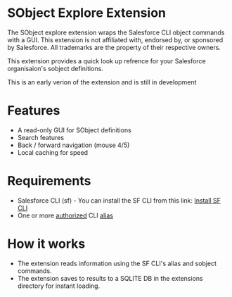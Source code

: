# SObject Explore Extension
The SObject explore extension wraps the Salesforce CLI object commands with a GUI. This extension is not affiliated with, endorsed by, or sponsored by Salesforce. All trademarks are the property of their respective owners.

This extension provides a quick look up refrence for your Salesforce organisaion's sobject definitions.

This is an early verion of the extension and is still in development

# Features
- A read-only GUI for SObject definitions
- Search features
- Back / forward navigation (mouse 4/5)
- Local caching for speed

# Requirements
- Salesforce CLI (sf) - You can install the SF CLI from this link: [Install SF CLI](https://developer.salesforce.com/docs/atlas.en-us.sfdx_setup.meta/sfdx_setup/sfdx_setup_install_cli.htm)
- One or more [authorized](https://developer.salesforce.com/docs/atlas.en-us.sfdx_dev.meta/sfdx_dev/sfdx_dev_auth_web_flow.htm) CLI [alias](https://developer.salesforce.com/docs/atlas.en-us.sfdx_cli_reference.meta/sfdx_cli_reference/cli_reference_alias_commands_unified.htm)

# How it works
- The extension reads information using the SF CLI's alias and sobject commands.
- The extension saves to results to a SQLITE DB in the extensions directory for instant loading.